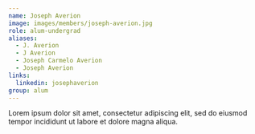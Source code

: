 ```yaml
---
name: Joseph Averion
image: images/members/joseph-averion.jpg
role: alum-undergrad
aliases:
  - J. Averion
  - J Averion
  - Joseph Carmelo Averion
  - Joseph Averion
links: 
  linkedin: josephaverion
group: alum
---
```


Lorem ipsum dolor sit amet, consectetur adipiscing elit, sed do eiusmod tempor incididunt ut labore et dolore magna aliqua.
